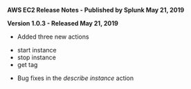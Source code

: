 **AWS EC2 Release Notes - Published by Splunk May 21, 2019**


**Version 1.0.3 - Released May 21, 2019**

* Added three new actions
+ start instance
+ stop instance
+ get tag
* Bug fixes in the *describe instance* action
